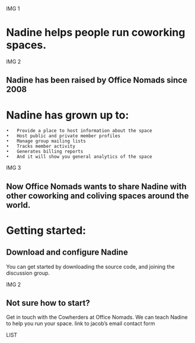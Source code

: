 IMG 1
# Nadine helps people run coworking spaces.


IMG 2
## Nadine has been raised by Office Nomads since 2008

# Nadine has grown up to:

	•	Provide a place to host information about the space
	•	Host public and private member profiles
	•	Manage group mailing lists
	•	Tracks member activity
	•	Generates billing reports
	•	And it will show you general analytics of the space

IMG 3

## Now Office Nomads wants to share Nadine with other coworking and coliving spaces around the world.


# Getting started:

## Download and configure Nadine

You can get started by downloading the source code, and joining the discussion group.


IMG 2
## Not sure how to start? 
Get in touch with the Cowherders at Office Nomads.
We can teach Nadine to help you run your space. link to jacob’s email contact form

LIST

